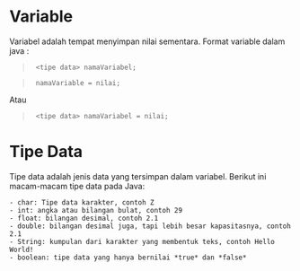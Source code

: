 # Variable

Variabel adalah tempat menyimpan nilai sementara.
Format variable dalam java :

> ``` <tipe data> namaVariabel;```

> ``` namaVariable = nilai;```

Atau

> ``` <tipe data> namaVariabel = nilai;```


# Tipe Data

Tipe data adalah jenis data yang tersimpan dalam variabel.
Berikut ini macam-macam tipe data pada Java:

    - char: Tipe data karakter, contoh Z
    - int: angka atau bilangan bulat, contoh 29
    - float: bilangan desimal, contoh 2.1
    - double: bilangan desimal juga, tapi lebih besar kapasitasnya, contoh 2.1
    - String: kumpulan dari karakter yang membentuk teks, contoh Hello World!
    - boolean: tipe data yang hanya bernilai *true* dan *false*





